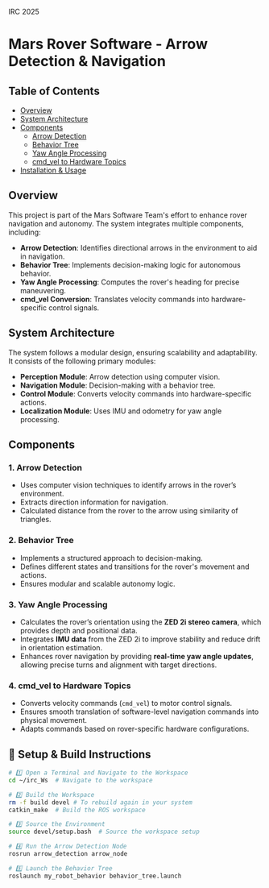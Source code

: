 IRC 2025

# Mars Rover Software - Arrow Detection & Navigation

## Table of Contents
- [Overview](#overview)
- [System Architecture](#system-architecture)
- [Components](#components)
  - [Arrow Detection](#1-arrow-detection)
  - [Behavior Tree](#2-behavior-tree)
  - [Yaw Angle Processing](#3-yaw-angle-processing)
  - [cmd_vel to Hardware Topics](#4-cmd_vel-to-hardware-topics)
- [Installation & Usage](#installation--usage)

## Overview
This project is part of the Mars Software Team's effort to enhance rover navigation and autonomy. The system integrates multiple components, including:
- **Arrow Detection**: Identifies directional arrows in the environment to aid in navigation.
- **Behavior Tree**: Implements decision-making logic for autonomous behavior.
- **Yaw Angle Processing**: Computes the rover's heading for precise maneuvering.
- **cmd_vel Conversion**: Translates velocity commands into hardware-specific control signals.

## System Architecture
The system follows a modular design, ensuring scalability and adaptability. It consists of the following primary modules:
- **Perception Module**: Arrow detection using computer vision.
- **Navigation Module**: Decision-making with a behavior tree.
- **Control Module**: Converts velocity commands into hardware-specific actions.
- **Localization Module**: Uses IMU and odometry for yaw angle processing.

## Components

### 1. Arrow Detection
- Uses computer vision techniques to identify arrows in the rover’s environment.
- Extracts direction information for navigation.
- Calculated distance from the rover to the arrow using similarity of triangles.

### 2. Behavior Tree
- Implements a structured approach to decision-making.
- Defines different states and transitions for the rover's movement and actions.
- Ensures modular and scalable autonomy logic.

### 3. Yaw Angle Processing
- Calculates the rover’s orientation using the **ZED 2i stereo camera**, which provides depth and positional data.  
- Integrates **IMU data** from the ZED 2i to improve stability and reduce drift in orientation estimation.  
- Enhances rover navigation by providing **real-time yaw angle updates**, allowing precise turns and alignment with target directions.  


### 4. cmd_vel to Hardware Topics
- Converts velocity commands (`cmd_vel`) to motor control signals.
- Ensures smooth translation of software-level navigation commands into physical movement.
- Adapts commands based on rover-specific hardware configurations.

## 🚀 Setup & Build Instructions

```bash
# 1️⃣ Open a Terminal and Navigate to the Workspace  
cd ~/irc_Ws  # Navigate to the workspace

# 2️⃣ Build the Workspace
rm -f build devel # To rebuild again in your system
catkin_make  # Build the ROS workspace

# 3️⃣ Source the Environment  
source devel/setup.bash  # Source the workspace setup

# 4️⃣ Run the Arrow Detection Node  
rosrun arrow_detection arrow_node

# 5️⃣ Launch the Behavior Tree  
roslaunch my_robot_behavior behavior_tree.launch
